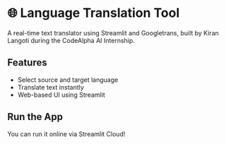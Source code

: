 # 🌐 Language Translation Tool

A real-time text translator using Streamlit and Googletrans, built by Kiran Langoti during the CodeAlpha AI Internship.

## Features
- Select source and target language
- Translate text instantly
- Web-based UI using Streamlit

## Run the App
You can run it online via Streamlit Cloud!
